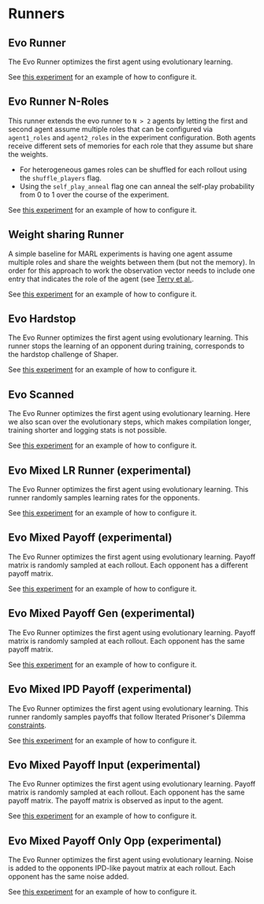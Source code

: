 # Runners 

## Evo Runner

The Evo Runner optimizes the first agent using evolutionary learning. 

See [this experiment](https://github.com/akbir/pax/blob/9a01bae33dcb2f812977be388751393f570957e9/pax/conf/experiment/cg/mfos.yaml) for an example of how to configure it.

## Evo Runner N-Roles

This runner extends the evo runner to `N > 2` agents by letting the first and second agent assume multiple roles that can be configured via `agent1_roles` and `agent2_roles` in the experiment configuration.
Both agents receive different sets of memories for each role that they assume but share the weights.

- For heterogeneous games roles can be shuffled for each rollout using the `shuffle_players` flag. 
- Using the `self_play_anneal` flag one can anneal the self-play probability from 0 to 1 over the course of the experiment.

See [this experiment](https://github.com/akbir/pax/blob/bb0e69ef71fd01ec9c85753814ffba3c5cb77935/pax/conf/experiment/rice/shaper_v_ppo.yaml) for an example of how to configure it.

## Weight sharing Runner

A simple baseline for MARL experiments is having one agent assume multiple roles and share the weights between them (but not the memory).
In order for this approach to work the observation vector needs to include one entry that indicates the role of the agent (see [Terry et al.](https://arxiv.org/abs/2005.13625v7).

See [this experiment](https://github.com/akbir/pax/blob/9d3fa62e34279a338c07cffcbf208edc8a95e7ba/pax/conf/experiment/rice/weight_sharing.yaml) for an example of how to configure it.

## Evo Hardstop

The Evo Runner optimizes the first agent using evolutionary learning. 
This runner stops the learning of an opponent during training, corresponds to the hardstop challenge of Shaper.

See [this experiment](https://github.com/akbir/pax/blob/9a01bae33dcb2f812977be388751393f570957e9/pax/conf/experiment/ipd/shaper_att_v_tabular.yaml) for an example of how to configure it.

## Evo Scanned

The Evo Runner optimizes the first agent using evolutionary learning. 
Here we also scan over the evolutionary steps, which makes compilation longer, training shorter and logging stats is not possible.

See [this experiment](https://github.com/akbir/pax/blob/9a01bae33dcb2f812977be388751393f570957e9/pax/conf/experiment/ipd/shaper_att_v_tabular.yaml) for an example of how to configure it.

## Evo Mixed LR Runner (experimental)

The Evo Runner optimizes the first agent using evolutionary learning. 
This runner randomly samples learning rates for the opponents.

See [this experiment](https://github.com/akbir/pax/blob/9a01bae33dcb2f812977be388751393f570957e9/pax/conf/experiment/ipd/shaper_att_v_tabular.yaml) for an example of how to configure it.

## Evo Mixed Payoff (experimental)

The Evo Runner optimizes the first agent using evolutionary learning. 
Payoff matrix is randomly sampled at each rollout. Each opponent has a different payoff matrix.

See [this experiment](https://github.com/akbir/pax/blob/9a01bae33dcb2f812977be388751393f570957e9/pax/conf/experiment/ipd/shaper_att_v_tabular.yaml) for an example of how to configure it.

## Evo Mixed Payoff Gen (experimental)

The Evo Runner optimizes the first agent using evolutionary learning. 
Payoff matrix is randomly sampled at each rollout. Each opponent has the same payoff matrix.

See [this experiment](https://github.com/akbir/pax/blob/9a01bae33dcb2f812977be388751393f570957e9/pax/conf/experiment/ipd/shaper_att_v_tabular.yaml) for an example of how to configure it.

## Evo Mixed IPD Payoff (experimental)

The Evo Runner optimizes the first agent using evolutionary learning. 
This runner randomly samples payoffs that follow Iterated Prisoner's Dilemma [constraints](https://en.wikipedia.org/wiki/Prisoner%27s_dilemma).

See [this experiment](https://github.com/akbir/pax/blob/9a01bae33dcb2f812977be388751393f570957e9/pax/conf/experiment/ipd/shaper_att_v_tabular.yaml) for an example of how to configure it.

## Evo Mixed Payoff Input (experimental)

The Evo Runner optimizes the first agent using evolutionary learning. 
Payoff matrix is randomly sampled at each rollout. Each opponent has the same payoff matrix. The payoff matrix is observed as input to the agent.

See [this experiment](https://github.com/akbir/pax/blob/9a01bae33dcb2f812977be388751393f570957e9/pax/conf/experiment/ipd/shaper_att_v_tabular.yaml) for an example of how to configure it.

## Evo Mixed Payoff Only Opp (experimental)

The Evo Runner optimizes the first agent using evolutionary learning. 
Noise is added to the opponents IPD-like payout matrix at each rollout. Each opponent has the same noise added.

See [this experiment](https://github.com/akbir/pax/blob/9a01bae33dcb2f812977be388751393f570957e9/pax/conf/experiment/ipd/shaper_att_v_tabular.yaml) for an example of how to configure it.



